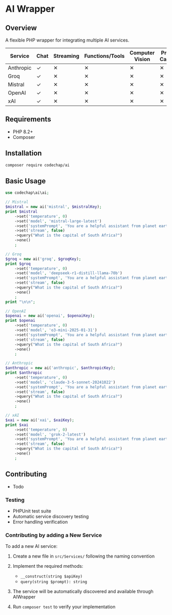 # AI Wrapper

## Overview
A flexible PHP wrapper for integrating multiple AI services.

| Service   | Chat | Streaming | Functions/Tools | Computer Vision | Prompt Caching | PDF support  |
|-----------|------|-----------|-----------------|-----------------|----------------|--------------|
| Anthropic | ✓    | ✕         | ✕               | ✕               | ✕              | ✕            |
| Groq      | ✓    | ✕         | ✕               | ✕               | ✕              | ✕            |
| Mistral   | ✓    | ✕         | ✕               | ✕               | ✕              | ✕            |
| OpenAI    | ✓    | ✕         | ✕               | ✕               | ✕              | ✕            |
| xAI       | ✓    | ✕         | ✕               | ✕               | ✕              | ✕            |


## Requirements
- PHP 8.2+
- Composer

## Installation
```bash
composer require codechap/ai
```

## Basic Usage


```php
use codechap\ai\ai;

// Mistral
$mistral = new ai('mistral', $mistralKey);
print $mistral
    ->set('temperature', 0)
    ->set('model', 'mistral-large-latest')
    ->set('systemPrompt', 'You are a helpful assistant from planet earth.')
    ->set('stream', false)
    ->query("What is the capital of South Africa?")
    ->one()
    ;
```

```php
// Groq
$groq = new ai('groq', $groqKey);
print $groq
    ->set('temperature', 0)
    ->set('model', 'deepseek-r1-distill-llama-70b')
    ->set('systemPrompt', 'You are a helpful assistant from planet earth.')
    ->set('stream', false)
    ->query("What is the capital of South Africa?")
    ->one()
    ;
print "\n\n";
```

```php
// OpenAI
$openai = new ai('openai', $openaiKey);
print $openai
    ->set('temperature', 0)
    ->set('model', 'o3-mini-2025-01-31')
    ->set('systemPrompt', 'You are a helpful assistant from planet earth.')
    ->set('stream', false)
    ->query("What is the capital of South Africa?")
    ->one()
    ;
```

```php
// Anthropic
$anthropic = new ai('anthropic', $anthropicKey);
print $anthropic
    ->set('temperature', 0)
    ->set('model', 'claude-3-5-sonnet-20241022')
    ->set('systemPrompt', 'You are a helpful assistant from planet earth.')
    ->set('stream', false)
    ->query("What is the capital of South Africa?")
    ->one()
    ;
```

```php
// xAI
$xai = new ai('xai', $xaiKey);
print $xai
    ->set('temperature', 0)
    ->set('model', 'grok-2-latest')
    ->set('systemPrompt', 'You are a helpful assistant from planet earth.')
    ->set('stream', false)
    ->query("What is the capital of South Africa?")
    ->one()
    ;
```

## Contributing

 - Todo

### Testing
- PHPUnit test suite
- Automatic service discovery testing
- Error handling verification

### Contributing by adding a New Service

To add a new AI service:
1. Create a new file in `src/Services/` following the naming convention
2. Implement the required methods:
   - `__construct(string $apiKey)`
   - `query(string $prompt): string`

3. The service will be automatically discovered and available through AIWrapper
4. Run `composer test` to verify your implementation